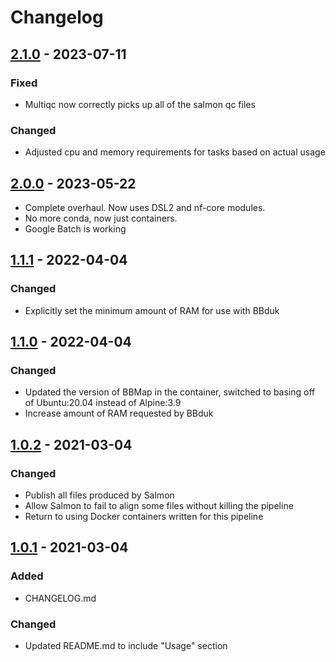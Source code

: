 # Changelog

## [2.1.0] - 2023-07-11

### Fixed

- Multiqc now correctly picks up all of the salmon qc files

### Changed

- Adjusted cpu and memory requirements for tasks based on actual usage


## [2.0.0] - 2023-05-22

- Complete overhaul.  Now uses DSL2 and nf-core modules.
- No more conda, now just containers.
- Google Batch is working

## [1.1.1] - 2022-04-04

### Changed

- Explicitly set the minimum amount of RAM for use with BBduk

## [1.1.0] - 2022-04-04

### Changed

- Updated the version of BBMap in the container, switched to basing off of 
    Ubuntu:20.04 instead of Alpine:3.9
- Increase amount of RAM requested by BBduk


## [1.0.2] - 2021-03-04

### Changed
- Publish all files produced by Salmon
- Allow Salmon to fail to align some files without killing the pipeline
- Return to using Docker containers written for this pipeline

## [1.0.1] - 2021-03-04
### Added
- CHANGELOG.md

### Changed
- Updated README.md to include "Usage" section


[2.1.0]: https://github.com/olivierlacan/keep-a-changelog/releases/tag/2.0.0...2.1.0
[2.0.0]: https://github.com/olivierlacan/keep-a-changelog/releases/tag/1.1.1...2.0.0
[1.1.1]: https://github.com/olivierlacan/keep-a-changelog/releases/tag/1.1.0...1.1.1
[1.1.0]: https://github.com/olivierlacan/keep-a-changelog/releases/tag/1.0.2...1.1.0
[1.0.2]: https://github.com/olivierlacan/keep-a-changelog/releases/tag/1.0.1...1.0.2
[1.0.1]: https://github.com/olivierlacan/keep-a-changelog/releases/tag/1.0.1
